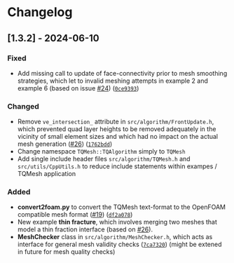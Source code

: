 # Changelog

## [1.3.2] - 2024-06-10

### Fixed

- Add missing call to update of face-connectivity prior to mesh smoothing strategies, 
  which let to invalid meshing attempts in example 2 and example 6 (based on issue [#24](https://github.com/FloSewn/TQMesh/issues/24)) 
  ([`0ce9393`](https://github.com/FloSewn/TQMesh/commit/0ce9393))

### Changed

- Remove `ve_intersection_` attribute in `src/algorithm/FrontUpdate.h`, which prevented quad layer heights 
  to be removed adequately in the vicinity of small element sizes and which had no impact on the actual mesh generation
  ([#26](https://github.com/FloSewn/TQMesh/issues/26)) ([`1762bdd`](https://github.com/FloSewn/TQMesh/commit/1762bdd))
- Change namespace `TQMesh::TQAlgorithm` simply to `TQMesh`
- Add single include header files `src/algorithm/TQMesh.h` and `src/utils/CppUtils.h` to reduce include statements 
  within exampes / TQMesh application

### Added

- **convert2foam.py** to convert the TQMesh text-format to the OpenFOAM compatible mesh format ([#19](https://github.com/FloSewn/TQMesh/issues/19)) ([`df2a078`](https://github.com/FloSewn/TQMesh/commit/df2a078))
- New example **thin fracture**, which involves merging two meshes that model a thin fraction interface (based on [#26](https://github.com/FloSewn/TQMesh/issues/26)).
- **MeshChecker** class in `src/algorithm/MeshChecker.h`, which acts as interface for general mesh validity checks ([`7ca7320`](https://github.com/FloSewn/TQMesh/commit/7ca7320))
  (might be extened in future for mesh quality checks)


